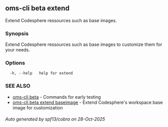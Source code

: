 ## oms-cli beta extend

Extend Codesphere ressources such as base images.

### Synopsis

Extend Codesphere ressources such as base images to customize them for your needs.

### Options

```
  -h, --help   help for extend
```

### SEE ALSO

* [oms-cli beta](oms-cli_beta.md)	 - Commands for early testing
* [oms-cli beta extend baseimage](oms-cli_beta_extend_baseimage.md)	 - Extend Codesphere's workspace base image for customization

###### Auto generated by spf13/cobra on 28-Oct-2025
